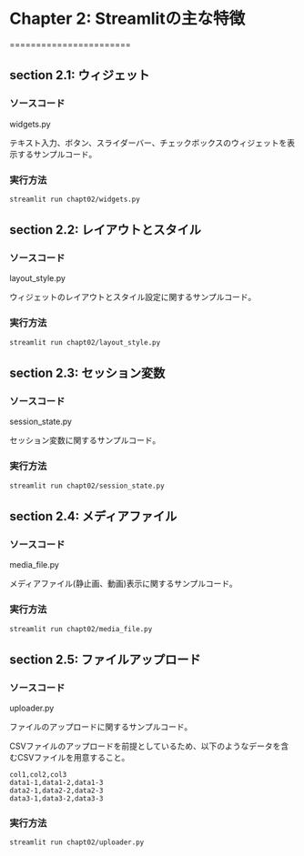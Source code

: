 # Chapter 2: Streamlitの主な特徴
=======================

## section 2.1: ウィジェット
### ソースコード
widgets.py

テキスト入力、ボタン、スライダーバー、チェックボックスのウィジェットを表示するサンプルコード。

### 実行方法
```bash
streamlit run chapt02/widgets.py
```

## section 2.2: レイアウトとスタイル
### ソースコード
layout_style.py

ウィジェットのレイアウトとスタイル設定に関するサンプルコード。

### 実行方法
```bash
streamlit run chapt02/layout_style.py
```

## section 2.3: セッション変数
### ソースコード
session_state.py

セッション変数に関するサンプルコード。

### 実行方法
```bash
streamlit run chapt02/session_state.py
```

## section 2.4: メディアファイル
### ソースコード
media_file.py

メディアファイル(静止画、動画)表示に関するサンプルコード。

### 実行方法
```bash
streamlit run chapt02/media_file.py
```

## section 2.5: ファイルアップロード
### ソースコード
uploader.py

ファイルのアップロードに関するサンプルコード。

CSVファイルのアップロードを前提としているため、以下のようなデータを含むCSVファイルを用意すること。

```csv
col1,col2,col3
data1-1,data1-2,data1-3
data2-1,data2-2,data2-3
data3-1,data3-2,data3-3
```

### 実行方法
```bash
streamlit run chapt02/uploader.py
```

